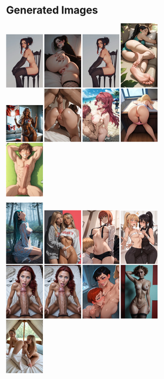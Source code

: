 # Generated Images



<img src="2025_10_09_01_thumb.webp" width="100"/> <img src="2025_10_09_02_thumb.webp" width="100"/> <img src="2025_10_09_03_thumb.webp" width="100"/> <img src="2025_10_09_04_thumb.webp" width="100"/> <img src="2025_10_09_05_thumb.webp" width="100"/> <img src="2025_10_09_06_thumb.webp" width="100"/> <img src="2025_10_09_07_thumb.webp" width="100"/> <img src="2025_10_09_08_thumb.webp" width="100"/> <img src="2025_10_09_09_thumb.webp" width="100"/>

<img src="2025_10_09_10_thumb.webp" width="100"/> <img src="2025_10_09_11_thumb.webp" width="100"/> <img src="2025_10_09_12_thumb.webp" width="100"/> <img src="2025_10_09_13_thumb.webp" width="100"/> <img src="2025_10_09_14_thumb.webp" width="100"/> <img src="2025_10_09_15_thumb.webp" width="100"/> <img src="2025_10_09_16_thumb.webp" width="100"/> <img src="2025_10_09_17_thumb.webp" width="100"/> <img src="2025_10_09_18_thumb.webp" width="100"/>